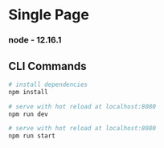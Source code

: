 # Single Page

### node - 12.16.1


## CLI Commands

``` bash
# install dependencies
npm install

# serve with hot reload at localhost:8080
npm run dev

# serve with hot reload at localhost:8080
npm run start
